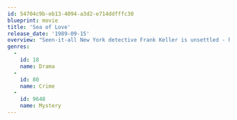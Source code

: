 ```yaml
---
id: 54704c9b-eb13-4094-a3d2-e714ddfffc30
blueprint: movie
title: 'Sea of Love'
release_date: '1989-09-15'
overview: "Seen-it-all New York detective Frank Keller is unsettled - he has done twenty years on the force and could retire, and he hasn't come to terms with his wife leaving him for a colleague. Joining up with an officer from another part of town to investigate a series of murders linked by the lonely hearts columns he finds he is getting seriously and possibly dangerously involved with Helen, one of the main suspects."
genres:
  -
    id: 18
    name: Drama
  -
    id: 80
    name: Crime
  -
    id: 9648
    name: Mystery
---
```

